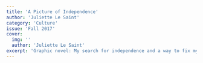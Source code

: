 ```yaml
---
title: 'A Picture of Independence'
author: 'Juliette Le Saint'
category: 'Culture'
issue: 'Fall 2017'
cover:
  img: ''
  author: 'Juliette Le Saint'
excerpt: 'Graphic novel: My search for independence and a way to fix my family.'
---
```


<!-- TODO: comic page -->
